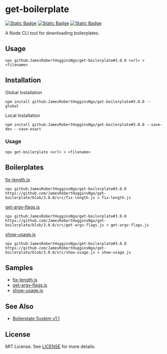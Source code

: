 # get-boilerplate

[![Static Badge](https://img.shields.io/badge/GitHub%20Repo-6e5494)](https://github.com/JamesRobertHugginsNgo/get-boilerplate)
[![Static Badge](https://img.shields.io/badge/GitHub%20Page-4078c0)](https://jamesroberthugginsngo.github.io/get-boilerplate/)
[![Static Badge](https://img.shields.io/badge/Latest_Tag-3.0.0-6cc644)](https://github.com/JamesRobertHugginsNgo/get-boilerplate/tree/3.0.0)


A Node CLI tool for downloading boilerplates.

## Usage

```
npx github:JamesRobertHugginsNgo/get-boilerplate#3.0.0 <url> > <filename>
```

## Installation

Global Installation

```
npm install github:JamesRobertHugginsNgo/get-boilerplate#3.0.0 --global
```

Local Installation

```
npm install github:JamesRobertHugginsNgo/get-boilerplate#3.0.0 --save-dev --save-exact
```

### Usage

```
npx get-boilerplate <url> > <filename>
```

## Boilerplates

[fix-length.js](./src/fix-length.js)

```
npx github:JamesRobertHugginsNgo/get-boilerplate#3.0.0 https://github.com/JamesRobertHugginsNgo/get-boilerplate/blob/3.0.0/src/fix-length.js > fix-length.js
```

[get-argv-flags.js](./src/get-argv-flags.js)

```
npx github:JamesRobertHugginsNgo/get-boilerplate#3.0.0 https://github.com/JamesRobertHugginsNgo/get-boilerplate/blob/3.0.0/src/get-argv-flags.js > get-argv-flags.js
```

[show-usage.js](./src/show-usage.js)

```
npx github:JamesRobertHugginsNgo/get-boilerplate#3.0.0 https://github.com/JamesRobertHugginsNgo/get-boilerplate/blob/3.0.0/src/show-usage.js > show-usage.js
```

## Samples

- [fix-length.js](./sample/fix-length.js)
- [get-argv-flags.js](./sample/get-argv-flags.js)
- [show-usage.js](./sample/show-usage.js)

## See Also

- [Boilerplate System v1.1](https://github.com/JamesRobertHugginsNgo/JamesRobertHugginsNgo.github.io/blob/main/doc/boilerplate-system-1.1.md)

## License

MIT License. See [LICENSE](LICENSE) for more details.
